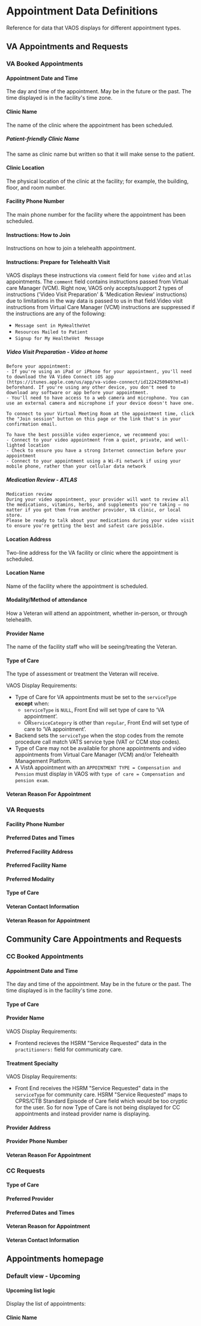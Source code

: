 # Appointment Data Definitions

Reference for data that VAOS displays for different appointment types.

## VA Appointments and Requests


### VA Booked Appointments


#### Appointment Date and Time

The day and time of the appointment. May be in the future or the past. The time displayed is in the facility's time zone.

#### Clinic Name

The name of the clinic where the appointment has been scheduled.

##### Patient-friendly Clinic Name

The same as clinic name but written so that it will make sense to the patient.

#### Clinic Location

The physical location of the clinic at the facility; for example, the building, floor, and room number.

#### Facility Phone Number

The main phone number for the facility where the appointment has been scheduled.

#### Instructions: How to Join

Instructions on how to join a telehealth appointment.

#### Instructions: Prepare for Telehealth Visit

VAOS displays these instructions via `comment` field for `home video` and `atlas` appointments. The `comment` field contains instructions passed from Virtual care Manager (VCM). Right now, VAOS only accepts/support 2 types of instructions ('Video Visit Preparation' & 'Medication Review' instructions) due to limitations in the way data is passed to us in that field.Video visit instructions from Virtual Care Manager (VCM) instructions are suppressed if the instructions are any of the following:
  - `Message sent in MyHealtheVet`
  - `Resources Mailed to Patient`
  - `Signup for My HealtheVet  Message` 

##### Video Visit Preparation - Video at home

```
Before your appointment:
- If you're using an iPad or iPhone for your appointment, you'll need to download the VA Video Connect iOS app (https://itunes.apple.com/us/app/va-video-connect/id1224250949?mt=8) beforehand. If you're using any other device, you don't need to download any software or app before your appointment.
- You'll need to have access to a web camera and microphone. You can use an external camera and microphone if your device doesn't have one.

To connect to your Virtual Meeting Room at the appointment time, click the "Join session" button on this page or the link that's in your confirmation email.

To have the best possible video experience, we recommend you:
- Connect to your video appointment from a quiet, private, and well-lighted location
- Check to ensure you have a strong Internet connection before your appointment
- Connect to your appointment using a Wi-Fi network if using your mobile phone, rather than your cellular data network

```

##### Medication Review - ATLAS

```
Medication review
During your video appointment, your provider will want to review all the medications, vitamins, herbs, and supplements you're taking — no matter if you got them from another provider, VA clinic, or local store.
Please be ready to talk about your medications during your video visit to ensure you're getting the best and safest care possible.
```

#### Location Address

Two-line address for the VA facility or clinic where the appointment is scheduled.

#### Location Name

Name of the facility where the appointment is scheduled.


#### Modality/Method of attendance

How a Veteran will attend an appointment, whether in-person, or through telehealth.


#### Provider Name

The name of the facility staff who will be seeing/treating the Veteran.


#### Type of Care

The type of assessment or treatment the Veteran will receive.

VAOS Display Requirements:
- Type of Care for VA appointments must be set to the `serviceType` **except** when:  
  - `serviceType` is `NULL`, Front End will set type of care to ‘VA appointment’.
  - OR`serviceCategory` is other than `regular`, Front End will set type of care to ‘VA appointment’. 
- Backend sets the `serviceType` when the stop codes from the remote procedure call match VATS service type (VAT or CCM stop codes).  
- Type of Care may not be available for phone appointments and video appointments from Virtual Care Manager (VCM) and/or Telehealth Management Platform.
- A VistA appointment with an `APPOINTMENT TYPE = Compensation and Pension` must display in VAOS with `type of care = Compensation and pension exam`.    

#### Veteran Reason For Appointment

### VA Requests

#### Facility Phone Number

#### Preferred Dates and Times


#### Preferred Facility Address


#### Preferred Facility Name


#### Preferred Modality


#### Type of Care


#### Veteran Contact Information


#### Veteran Reason for Appointment


## Community Care Appointments and Requests

### CC Booked Appointments


#### Appointment Date and Time

The day and time of the appointment. May be in the future or the past. The time displayed is in the facility's time zone.

#### Type of Care


#### Provider Name

VAOS Display Requirements:
- Frontend recieves the HSRM "Service Requested" data in the `practitioners:` field for communicaty care. 

#### Treatment Specialty

VAOS Display Requirements:
- Front End receives the HSRM "Service Requested" data in the `serviceType` for community care.  HSRM "Service Requested" maps to CPRS/CTB Standard Episode of Care field which would be too cryptic for the user. So for now Type of Care is not being displayed for CC appointments and instead provider name is displaying.


#### Provider Address


#### Provider Phone Number


#### Veteran Reason For Appointment

### CC Requests

#### Type of Care


#### Preferred Provider


#### Preferred Dates and Times


#### Veteran Reason for Appointment


#### Veteran Contact Information


## Appointments homepage

### Default view - Upcoming 

#### Upcoming list logic 

Display the list of appointments: 

#### Clinic Name
